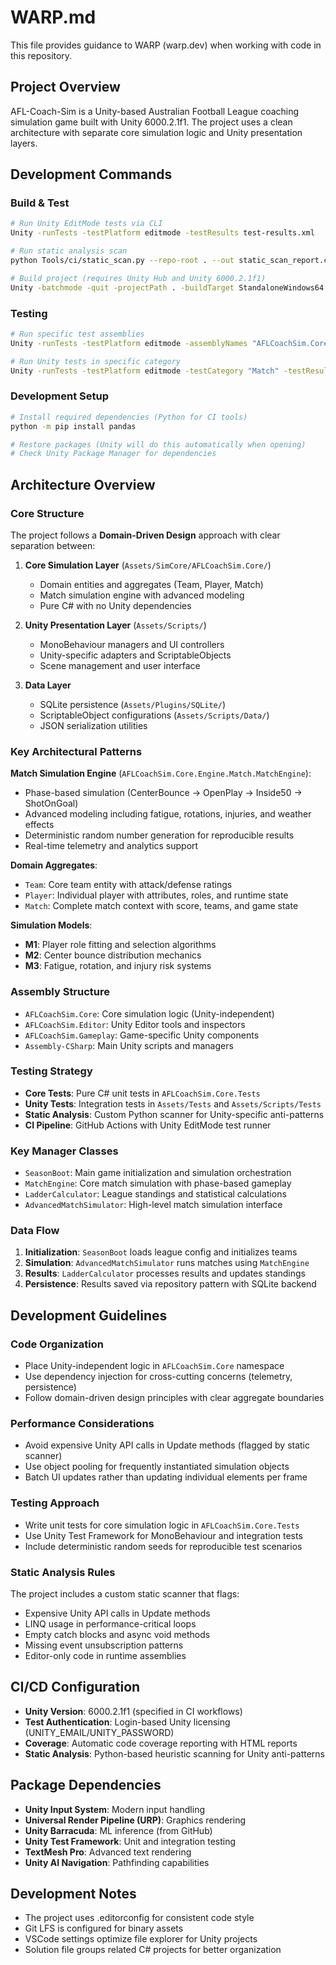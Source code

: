 # WARP.md

This file provides guidance to WARP (warp.dev) when working with code in this repository.

## Project Overview
AFL-Coach-Sim is a Unity-based Australian Football League coaching simulation game built with Unity 6000.2.1f1. The project uses a clean architecture with separate core simulation logic and Unity presentation layers.

## Development Commands

### Build & Test
```bash
# Run Unity EditMode tests via CLI
Unity -runTests -testPlatform editmode -testResults test-results.xml

# Run static analysis scan
python Tools/ci/static_scan.py --repo-root . --out static_scan_report.csv

# Build project (requires Unity Hub and Unity 6000.2.1f1)
Unity -batchmode -quit -projectPath . -buildTarget StandaloneWindows64 -buildPath build/
```

### Testing
```bash
# Run specific test assemblies
Unity -runTests -testPlatform editmode -assemblyNames "AFLCoachSim.Core.Tests" -testResults core-tests.xml

# Run Unity tests in specific category
Unity -runTests -testPlatform editmode -testCategory "Match" -testResults match-tests.xml
```

### Development Setup
```bash
# Install required dependencies (Python for CI tools)
python -m pip install pandas

# Restore packages (Unity will do this automatically when opening)
# Check Unity Package Manager for dependencies
```

## Architecture Overview

### Core Structure
The project follows a **Domain-Driven Design** approach with clear separation between:

1. **Core Simulation Layer** (`Assets/SimCore/AFLCoachSim.Core/`)
   - Domain entities and aggregates (Team, Player, Match)
   - Match simulation engine with advanced modeling
   - Pure C# with no Unity dependencies

2. **Unity Presentation Layer** (`Assets/Scripts/`)
   - MonoBehaviour managers and UI controllers
   - Unity-specific adapters and ScriptableObjects
   - Scene management and user interface

3. **Data Layer** 
   - SQLite persistence (`Assets/Plugins/SQLite/`)
   - ScriptableObject configurations (`Assets/Scripts/Data/`)
   - JSON serialization utilities

### Key Architectural Patterns

**Match Simulation Engine** (`AFLCoachSim.Core.Engine.Match.MatchEngine`):
- Phase-based simulation (CenterBounce → OpenPlay → Inside50 → ShotOnGoal)
- Advanced modeling including fatigue, rotations, injuries, and weather effects
- Deterministic random number generation for reproducible results
- Real-time telemetry and analytics support

**Domain Aggregates**:
- `Team`: Core team entity with attack/defense ratings
- `Player`: Individual player with attributes, roles, and runtime state
- `Match`: Complete match context with score, teams, and game state

**Simulation Models**:
- **M1**: Player role fitting and selection algorithms
- **M2**: Center bounce distribution mechanics  
- **M3**: Fatigue, rotation, and injury risk systems

### Assembly Structure
- `AFLCoachSim.Core`: Core simulation logic (Unity-independent)
- `AFLCoachSim.Editor`: Unity Editor tools and inspectors
- `AFLCoachSim.Gameplay`: Game-specific Unity components
- `Assembly-CSharp`: Main Unity scripts and managers

### Testing Strategy
- **Core Tests**: Pure C# unit tests in `AFLCoachSim.Core.Tests`
- **Unity Tests**: Integration tests in `Assets/Tests` and `Assets/Scripts/Tests`
- **Static Analysis**: Custom Python scanner for Unity-specific anti-patterns
- **CI Pipeline**: GitHub Actions with Unity EditMode test runner

### Key Manager Classes
- `SeasonBoot`: Main game initialization and simulation orchestration
- `MatchEngine`: Core match simulation with phase-based gameplay
- `LadderCalculator`: League standings and statistical calculations
- `AdvancedMatchSimulator`: High-level match simulation interface

### Data Flow
1. **Initialization**: `SeasonBoot` loads league config and initializes teams
2. **Simulation**: `AdvancedMatchSimulator` runs matches using `MatchEngine`
3. **Results**: `LadderCalculator` processes results and updates standings
4. **Persistence**: Results saved via repository pattern with SQLite backend

## Development Guidelines

### Code Organization
- Place Unity-independent logic in `AFLCoachSim.Core` namespace
- Use dependency injection for cross-cutting concerns (telemetry, persistence)
- Follow domain-driven design principles with clear aggregate boundaries

### Performance Considerations
- Avoid expensive Unity API calls in Update methods (flagged by static scanner)
- Use object pooling for frequently instantiated simulation objects
- Batch UI updates rather than updating individual elements per frame

### Testing Approach
- Write unit tests for core simulation logic in `AFLCoachSim.Core.Tests`
- Use Unity Test Framework for MonoBehaviour and integration tests
- Include deterministic random seeds for reproducible test scenarios

### Static Analysis Rules
The project includes a custom static scanner that flags:
- Expensive Unity API calls in Update methods
- LINQ usage in performance-critical loops
- Empty catch blocks and async void methods
- Missing event unsubscription patterns
- Editor-only code in runtime assemblies

## CI/CD Configuration
- **Unity Version**: 6000.2.1f1 (specified in CI workflows)
- **Test Authentication**: Login-based Unity licensing (UNITY_EMAIL/UNITY_PASSWORD)
- **Coverage**: Automatic code coverage reporting with HTML reports
- **Static Analysis**: Python-based heuristic scanning for Unity anti-patterns

## Package Dependencies
- **Unity Input System**: Modern input handling
- **Universal Render Pipeline (URP)**: Graphics rendering
- **Unity Barracuda**: ML inference (from GitHub)
- **Unity Test Framework**: Unit and integration testing
- **TextMesh Pro**: Advanced text rendering
- **Unity AI Navigation**: Pathfinding capabilities

## Development Notes
- The project uses .editorconfig for consistent code style
- Git LFS is configured for binary assets
- VSCode settings optimize file explorer for Unity projects
- Solution file groups related C# projects for better organization
